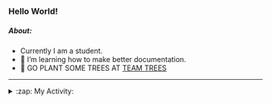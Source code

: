 ### Hello World!

##### About:
- Currently I am a student.
- 🌱 I’m learning how to make better documentation.
- 🌱 GO PLANT SOME TREES AT [TEAM TREES](https://teamtrees.org/)

---
<details>
  <summary>:zap: My Activity:</summary>
  
<!--START_SECTION:waka-->
![Code Time](http://img.shields.io/badge/Code%20Time-1%2C202%20hrs%2012%20mins-blue)

**I'm a Night 🦉** 

```text
🌞 Morning                1880 commits        ██░░░░░░░░░░░░░░░░░░░░░░░   09.99 % 
🌆 Daytime                6412 commits        █████████░░░░░░░░░░░░░░░░   34.07 % 
🌃 Evening                5422 commits        ███████░░░░░░░░░░░░░░░░░░   28.81 % 
🌙 Night                  5107 commits        ███████░░░░░░░░░░░░░░░░░░   27.13 % 
```
📅 **I'm Most Productive on Wednesday** 

```text
Monday                   2654 commits        ████░░░░░░░░░░░░░░░░░░░░░   14.10 % 
Tuesday                  2558 commits        ███░░░░░░░░░░░░░░░░░░░░░░   13.59 % 
Wednesday                4398 commits        ██████░░░░░░░░░░░░░░░░░░░   23.37 % 
Thursday                 2440 commits        ███░░░░░░░░░░░░░░░░░░░░░░   12.96 % 
Friday                   1965 commits        ███░░░░░░░░░░░░░░░░░░░░░░   10.44 % 
Saturday                 1642 commits        ██░░░░░░░░░░░░░░░░░░░░░░░   08.72 % 
Sunday                   3164 commits        ████░░░░░░░░░░░░░░░░░░░░░   16.81 % 
```


📊 **This Week I Spent My Time On** 

```text
🔥 Editors: 
IntelliJ                 5 hrs 11 mins       ████████████████░░░░░░░░░   62.80 % 
VS Code                  3 hrs 4 mins        █████████░░░░░░░░░░░░░░░░   37.20 % 

🐱‍💻 Projects: 
demo                     3 hrs 1 min         █████████░░░░░░░░░░░░░░░░   36.65 % 
CSE224-Fundamentals-of-An2 hrs 6 mins        ██████░░░░░░░░░░░░░░░░░░░   25.60 % 
file-utils               1 hr 43 mins        █████░░░░░░░░░░░░░░░░░░░░   20.85 % 
leetc                    1 hr 10 mins        ████░░░░░░░░░░░░░░░░░░░░░   14.24 % 
perfperf                 6 mins              ░░░░░░░░░░░░░░░░░░░░░░░░░   01.34 % 
```


 Last Updated on 16/09/2023 11:09:46 UTC
<!--END_SECTION:waka-->
</details>
